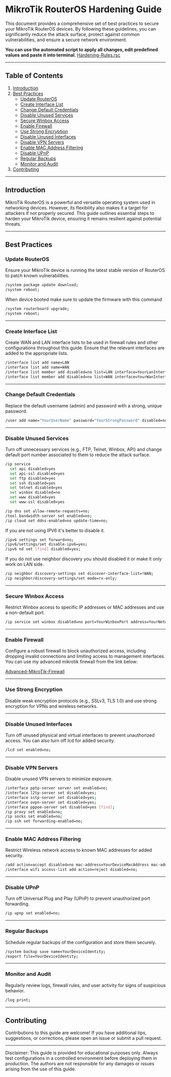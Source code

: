 # MikroTik RouterOS Hardening Guide

This document provides a comprehensive set of best practices to secure your MikroTik RouterOS devices. By following these guidelines, you can significantly reduce the attack surface, protect against common vulnerabilities, and ensure a secure network environment.

__You can use the automated script to apply all changes, edit predefined values and paste it into terminal.__
[Hardening-Rules.rsc](https://github.com/hsm1391/MikroTik-Hardening/blob/main/Hardening-Rules.rsc)

---

## Table of Contents
1. [Introduction](#introduction)
2. [Best Practices](#best-practices)
   - [Update RouterOS](#update-routeros)
   - [Create Interface List](#create-interface-list)
   - [Change Default Credentials](#change-default-credentials)
   - [Disable Unused Services](#disable-unused-services)
   - [Secure Winbox Access](#secure-winbox-access)
   - [Enable Firewall](#enable-firewall)
   - [Use Strong Encryption](#use-strong-encryption)
   - [Disable Unused Interfaces](#disable-unused-interfaces)
   - [Disable VPN Servers](#disable-vpn-servers)
   - [Enable MAC Address Filtering](#enable-mac-address-filtering)
   - [Disable UPnP](#disable-upnp)
   - [Regular Backups](#regular-backups)
   - [Monitor and Audit](#monitor-and-audit)
3. [Contributing](#contributing)

---

## Introduction
MikroTik RouterOS is a powerful and versatile operating system used in networking devices. However, its flexibility also makes it a target for attackers if not properly secured. This guide outlines essential steps to harden your MikroTik device, ensuring it remains resilient against potential threats.

---

## Best Practices
### Update RouterOS
Ensure your MikroTik device is running the latest stable version of RouterOS to patch known vulnerabilities.

```bash
/system package update download;
/system reboot;
```

When device booted make sure to update the firmware with this command

```bash
/system routerboard upgrade;
/system reboot;
```

---

### Create Interface List
Create WAN and LAN interface lists to be used in firewall rules and other configurations throughout this guide. Ensure that the relevant interfaces are added to the appropriate lists.

```bash
/interface list add name=LAN
/interface list add name=WAN
/interface list member add disabled=no list=LAN interface=YourLanInterface;
/interface list member add disabled=no list=WAN interface=YourWanInterface;
```

---

### Change Default Credentials

Replace the default username (admin) and password with a strong, unique password.

```bash
/user add name="YourUserName" password="YourStrongPassword" disabled=no group=full;
```

---

### Disable Unused Services

Turn off unnecessary services (e.g., FTP, Telnet, Winbox, API) and change default port number associated to them to reduce the attack surface.

```bash
/ip service
  set api disabled=yes
  set api-ssl disabled=yes
  set ftp disabled=yes
  set ssh disabled=yes
  set telnet disabled=yes
  set winbox disabled=no
  set www disabled=yes
  set www-ssl disabled=yes

/ip dns set allow-remote-requests=no;
/tool bandwidth-server set enabled=no;
/ip cloud set ddns-enabled=no update-time=no;
```

If you are not using IPV6 it's better to disable it.
```bash
/ipv6 settings set forward=no;
/ipv6/settings/set disable-ipv6=yes;
/ipv6 nd set [find] disabled=yes;
```

If you do not use neighbor discovery you should disabled it or make it only work on LAN side.
```bash
/ip neighbor discovery-settings set discover-interface-list=!WAN;
/ip neighbor/discovery-settings/set mode=rx-only;
```


---

### Secure Winbox Access

Restrict Winbox access to specific IP addresses or MAC addresses and use a non-default port.

```bash
/ip service set winbox disabled=no port=YourWinboxPort address=YourNetworkAddress;
```

---

### Enable Firewall

Configure a robust firewall to block unauthorized access, including dropping invalid connections and limiting access to management interfaces.
You can use my advanced mikrotik firewall from the link below:

[Advanced-MikroTik-Firewall](https://github.com/hsm1391/Advanced-MikroTik-Firewall)

---

### Use Strong Encryption

Disable weak encryption protocols (e.g., SSLv3, TLS 1.0) and use strong encryption for VPNs and wireless networks.

---

### Disable Unused Interfaces

Turn off unused physical and virtual interfaces to prevent unauthorized access.
You can also turn off lcd for added security.

```bash
/lcd set enabled=no;
```

---

### Disable VPN Servers

Disable unused VPN servers to minimize exposure.

```bash
/interface pptp-server server set enabled=no;
/interface l2tp-server set disabled=yes;
/interface sstp-server set disabled=yes;
/interface ovpn-server set disabled=yes;
/interface pppoe-server set disabled=yes [find];
/ip proxy set enabled=no;
/ip socks set enabled=no;
/ip ssh set forwarding-enabled=no;
```

---

### Enable MAC Address Filtering

Restrict Wireless network access to known MAC addresses for added security.

```bash
/add action=accept disabled=no mac-address=YourDeviceMacAddress mac-address-mask=FF:FF:FF:FF:FF:FF;
/interface wifi access-list add action=reject disabled=no;
```
 
---

### Disable UPnP

Turn off Universal Plug and Play (UPnP) to prevent unauthorized port forwarding.
 
```bash
/ip upnp set enabled=no;
```

---

### Regular Backups

Schedule regular backups of the configuration and store them securely.

```bash
/system backup save name=YourDeviceIdentity;
/export file=YourDeviceIdentity;
```

---

### Monitor and Audit

Regularly review logs, firewall rules, and user activity for signs of suspicious behavior.

```bash
/log print;
```

---

## Contributing

Contributions to this guide are welcome! If you have additional tips, suggestions, or corrections, please open an issue or submit a pull request.

---


Disclaimer: This guide is provided for educational purposes only. Always test configurations in a controlled environment before deploying them in production. The authors are not responsible for any damages or issues arising from the use of this guide.